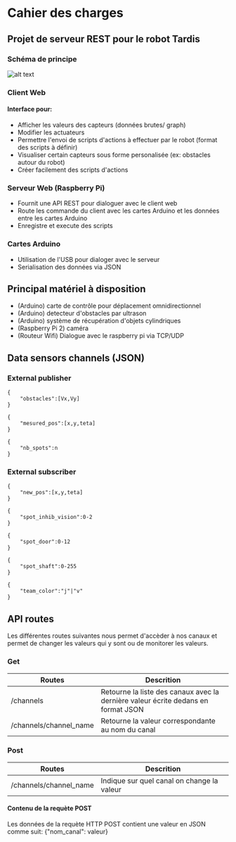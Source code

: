 # Cahier des charges
## Projet de serveur REST pour le robot Tardis

### Schéma de principe
![alt text](https://bytebucket.org/gostmasterys/web-tardis/raw/de2e72dd163250635503c681693c18de7ed9c585/Basic_block_diagram.png "block diagram")

### Client Web
#### Interface pour:
- Afficher les valeurs des capteurs (données brutes/ graph)
- Modifier les actuateurs
- Permettre l'envoi de scripts d'actions à effectuer par le robot (format des scripts à définir)
- Visualiser certain capteurs sous forme personalisée (ex: obstacles autour du robot)
- Créer facilement des scripts d'actions

### Serveur Web (Raspberry Pi)
- Fournit une API REST pour dialoguer avec le client web
- Route les commande du client avec les cartes Arduino et les données entre les cartes Arduino
- Enregistre et execute des scripts

### Cartes Arduino
- Utilisation de l'USB pour dialoger avec le serveur
- Serialisation des données via JSON

## Principal matériel à disposition
- (Arduino) carte de contrôle pour déplacement omnidirectionnel
- (Arduino) detecteur d'obstacles par ultrason
- (Arduino) système de récupération d'objets cylindriques
- (Raspberry Pi 2) caméra
- (Routeur Wifi) Dialogue avec le raspberry pi via TCP/UDP

## Data sensors channels (JSON)

### External publisher

    {
        "obstacles":[Vx,Vy]
    }

    {
        "mesured_pos":[x,y,teta]
    }

    {
        "nb_spots":n
    }

### External subscriber

    {
        "new_pos":[x,y,teta]
    }

    {
        "spot_inhib_vision":0-2
    }

    {
        "spot_door":0-12
    }

    {
        "spot_shaft":0-255
    }

    {
        "team_color":"j"|"v"
    }


## API routes
Les différentes routes suivantes nous permet d'accèder à nos canaux et permet de changer les valeurs qui y sont ou de monitorer les valeurs.
### Get

| Routes                        | Descrition                                                                            |
|---                            |---                                                                                    |
| /channels                     | Retourne la liste des canaux avec la dernière valeur écrite dedans en format JSON     |
| /channels/channel_name        | Retourne la valeur correspondante au nom du canal                                     |

### Post
| Routes                        |Descrition |
|---                            |---                              |
| /channels/channel_name        | Indique sur quel canal on change la valeur    |
#### Contenu de la requète POST
Les données de la requète HTTP POST contient une valeur en JSON comme suit:
{"nom_canal": valeur}